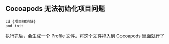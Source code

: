 ## Cocoapods 无法初始化项目问题

```shell
cd {项目根地址}
pod init
```

执行完后，会生成一个 Profile 文件。将这个文件拖入到 Cocoapods 里面就行了

